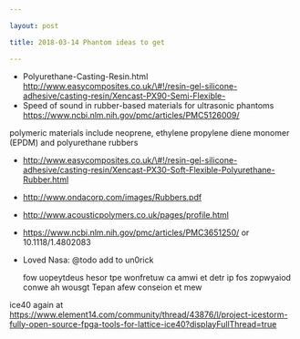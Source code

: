 ```yaml
---

layout: post

title: 2018-03-14 Phantom ideas to get

---
```



-   Polyurethane-Casting-Resin.html
    http://www.easycomposites.co.uk/\#!/resin-gel-silicone-adhesive/casting-resin/Xencast-PX90-Semi-Flexible-
-   Speed of sound in rubber-based materials for ultrasonic phantoms
    https://www.ncbi.nlm.nih.gov/pmc/articles/PMC5126009/

polymeric materials include neoprene, ethylene propylene diene monomer
(EPDM) and polyurethane rubbers

-   http://www.easycomposites.co.uk/\#!/resin-gel-silicone-adhesive/casting-resin/Xencast-PX30-Soft-Flexible-Polyurethane-Rubber.html
-   http://www.ondacorp.com/images/Rubbers.pdf
-   http://www.acousticpolymers.co.uk/pages/profile.html
-   https://www.ncbi.nlm.nih.gov/pmc/articles/PMC3651250/ or
    10.1118/1.4802083

-   Loved Nasa: @todo add to un0rick

    fow uopeytdeus hesor tpe wonfretuw ca amwi et detr ip fos zopwyaiod
    conwe ah wousgt Tepan afew conseion et mew

ice40 again at
https://www.element14.com/community/thread/43876/l/project-icestorm-fully-open-source-fpga-tools-for-lattice-ice40?displayFullThread=true

